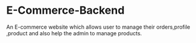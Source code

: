 # E-Commerce-Backend
An E-commerce website which allows user to manage their orders,profile ,product and also help the admin to manage products.
